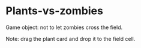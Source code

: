 # Plants-vs-zombies

Game object: not to let zombies cross the field.

Note: drag the plant card and drop it to the field cell. 

